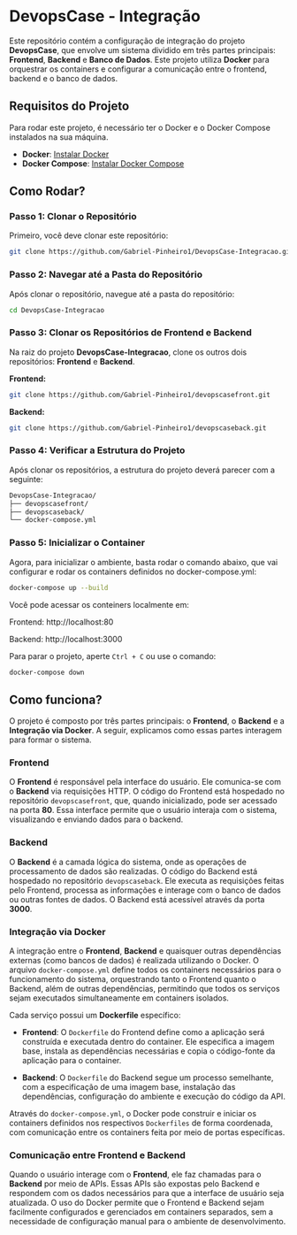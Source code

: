 # DevopsCase - Integração

Este repositório contém a configuração de integração do projeto **DevopsCase**, que envolve um sistema dividido em três partes principais: **Frontend**, **Backend** e **Banco de Dados**. Este projeto utiliza **Docker** para orquestrar os containers e configurar a comunicação entre o frontend, backend e o banco de dados.

## Requisitos do Projeto

Para rodar este projeto, é necessário ter o Docker e o Docker Compose instalados na sua máquina. 

- **Docker**: [Instalar Docker](https://docs.docker.com/get-docker/)
- **Docker Compose**: [Instalar Docker Compose](https://docs.docker.com/compose/install/)

## Como Rodar?

### Passo 1: Clonar o Repositório

Primeiro, você deve clonar este repositório:

```bash
git clone https://github.com/Gabriel-Pinheiro1/DevopsCase-Integracao.git
```
### Passo 2: Navegar até a Pasta do Repositório
Após clonar o repositório, navegue até a pasta do repositório:

```bash
cd DevopsCase-Integracao
```
### Passo 3: Clonar os Repositórios de Frontend e Backend
Na raiz do projeto **DevopsCase-Integracao**, clone os outros dois repositórios: **Frontend** e **Backend**.

**Frontend:**
```bash
git clone https://github.com/Gabriel-Pinheiro1/devopscasefront.git
```
**Backend:**
```bash
git clone https://github.com/Gabriel-Pinheiro1/devopscaseback.git
```

### Passo 4: Verificar a Estrutura do Projeto
Após clonar os repositórios, a estrutura do projeto deverá parecer com a seguinte:

```bash
DevopsCase-Integracao/
├── devopscasefront/
├── devopscaseback/
└── docker-compose.yml
```

### Passo 5: Inicializar o Container
Agora, para inicializar o ambiente, basta rodar o comando abaixo, que vai configurar e rodar os containers definidos no docker-compose.yml:

```bash
docker-compose up --build
```
Você pode acessar os conteiners localmente em:

Frontend: http://localhost:80


Backend: http://localhost:3000


Para parar o projeto, aperte `Ctrl + C` ou use o comando:

```bash
docker-compose down
```

## Como funciona?

O projeto é composto por três partes principais: o **Frontend**, o **Backend** e a **Integração via Docker**. A seguir, explicamos como essas partes interagem para formar o sistema.

### Frontend

O **Frontend** é responsável pela interface do usuário. Ele comunica-se com o **Backend** via requisições HTTP. O código do Frontend está hospedado no repositório `devopscasefront`, que, quando inicializado, pode ser acessado na porta **80**. Essa interface permite que o usuário interaja com o sistema, visualizando e enviando dados para o backend.

### Backend

O **Backend** é a camada lógica do sistema, onde as operações de processamento de dados são realizadas. O código do Backend está hospedado no repositório `devopscaseback`. Ele executa as requisições feitas pelo Frontend, processa as informações e interage com o banco de dados ou outras fontes de dados. O Backend está acessível através da porta **3000**.

### Integração via Docker

A integração entre o **Frontend**, **Backend** e quaisquer outras dependências externas (como bancos de dados) é realizada utilizando o Docker. O arquivo `docker-compose.yml` define todos os containers necessários para o funcionamento do sistema, orquestrando tanto o Frontend quanto o Backend, além de outras dependências, permitindo que todos os serviços sejam executados simultaneamente em containers isolados.

Cada serviço possui um **Dockerfile** específico:

- **Frontend**: O `Dockerfile` do Frontend define como a aplicação será construída e executada dentro do container. Ele especifica a imagem base, instala as dependências necessárias e copia o código-fonte da aplicação para o container.

- **Backend**: O `Dockerfile` do Backend segue um processo semelhante, com a especificação de uma imagem base, instalação das dependências, configuração do ambiente e execução do código da API.

Através do `docker-compose.yml`, o Docker pode construir e iniciar os containers definidos nos respectivos `Dockerfiles` de forma coordenada, com comunicação entre os containers feita por meio de portas específicas.

### Comunicação entre Frontend e Backend

Quando o usuário interage com o **Frontend**, ele faz chamadas para o **Backend** por meio de APIs. Essas APIs são expostas pelo Backend e respondem com os dados necessários para que a interface de usuário seja atualizada. O uso do Docker permite que o Frontend e Backend sejam facilmente configurados e gerenciados em containers separados, sem a necessidade de configuração manual para o ambiente de desenvolvimento.







